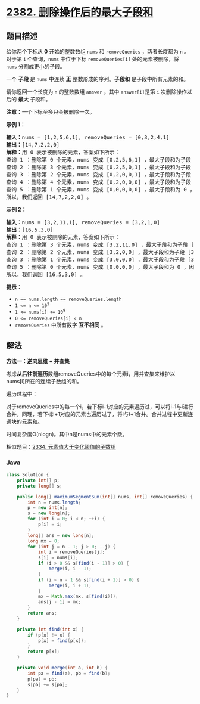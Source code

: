 # [2382. 删除操作后的最大子段和](https://leetcode.cn/problems/maximum-segment-sum-after-removals)

## 题目描述

<p>给你两个下标从 <strong>0</strong>&nbsp;开始的整数数组&nbsp;<code>nums</code> 和&nbsp;<code>removeQueries</code>&nbsp;，两者长度都为&nbsp;<code>n</code>&nbsp;。对于第&nbsp;<code>i</code>&nbsp;个查询，<code>nums</code>&nbsp;中位于下标&nbsp;<code>removeQueries[i]</code>&nbsp;处的元素被删除，将 <code>nums</code>&nbsp;分割成更小的子段。</p>

<p>一个 <strong>子段</strong>&nbsp;是 <code>nums</code>&nbsp;中连续 <strong>正</strong>&nbsp;整数形成的序列。<strong>子段和</strong>&nbsp;是子段中所有元素的和。</p>

<p>请你返回一个长度为 <code>n</code>&nbsp;的整数数组<em>&nbsp;</em><code>answer</code>&nbsp;，其中<em>&nbsp;</em><code>answer[i]</code>是第&nbsp;<code>i</code>&nbsp;次删除操作以后的&nbsp;<strong>最大</strong>&nbsp;子段和。</p>

<p><strong>注意：</strong>一个下标至多只会被删除一次。</p>

<p><strong>示例 1：</strong></p>

<pre><b>输入：</b>nums = [1,2,5,6,1], removeQueries = [0,3,2,4,1]
<b>输出：</b>[14,7,2,2,0]
<b>解释：</b>用 0 表示被删除的元素，答案如下所示：
查询 1 ：删除第 0 个元素，nums 变成 [0,2,5,6,1] ，最大子段和为子段 [2,5,6,1] 的和 14 。
查询 2 ：删除第 3 个元素，nums 变成 [0,2,5,0,1] ，最大子段和为子段 [2,5] 的和 7 。
查询 3 ：删除第 2 个元素，nums 变成 [0,2,0,0,1] ，最大子段和为子段 [2] 的和 2 。
查询 4 ：删除第 4 个元素，nums 变成 [0,2,0,0,0] ，最大子段和为子段 [2] 的和 2 。
查询 5 ：删除第 1 个元素，nums 变成 [0,0,0,0,0] ，最大子段和为 0 ，因为没有任何子段存在。
所以，我们返回 [14,7,2,2,0] 。</pre>

<p><strong>示例 2：</strong></p>

<pre><b>输入：</b>nums = [3,2,11,1], removeQueries = [3,2,1,0]
<b>输出：</b>[16,5,3,0]
<b>解释：</b>用 0 表示被删除的元素，答案如下所示：
查询 1 ：删除第 3 个元素，nums 变成 [3,2,11,0] ，最大子段和为子段 [3,2,11] 的和 16 。
查询 2 ：删除第 2 个元素，nums 变成 [3,2,0,0] ，最大子段和为子段 [3,2] 的和 5 。
查询 3 ：删除第 1 个元素，nums 变成 [3,0,0,0] ，最大子段和为子段 [3] 的和 3 。
查询 5 ：删除第 0 个元素，nums 变成 [0,0,0,0] ，最大子段和为 0 ，因为没有任何子段存在。
所以，我们返回 [16,5,3,0] 。
</pre>

<p><strong>提示：</strong></p>

<ul>
	<li><code>n == nums.length == removeQueries.length</code></li>
	<li><code>1 &lt;= n &lt;= 10<sup>5</sup></code></li>
	<li><code>1 &lt;= nums[i] &lt;= 10<sup>9</sup></code></li>
	<li><code>0 &lt;= removeQueries[i] &lt; n</code></li>
	<li><code>removeQueries</code>&nbsp;中所有数字 <strong>互不相同</strong>&nbsp;。</li>
</ul>

## 解法

**方法一：逆向思维 + 并查集**

考虑**从后往前遍历**数组removeQueries中的每个元素i，用并查集来维护以nums[i]所在的连续子数组的和。

遍历过程中：

对于removeQueries中的每一个i，若下标i-1对应的元素遍历过，可以将i-1与i进行合并，同理，若下标i+1对应的元素也遍历过了，将i与i+1合并。合并过程中更新连通块的元素和。

时间复杂度O(nlogn)。其中n是nums中的元素个数。

相似题目：[2334. 元素值大于变化阈值的子数组](/solution/2300-2399/2334.Subarray%20With%20Elements%20Greater%20Than%20Varying%20Threshold/README.md)

### **Java**

```java
class Solution {
    private int[] p;
    private long[] s;

    public long[] maximumSegmentSum(int[] nums, int[] removeQueries) {
        int n = nums.length;
        p = new int[n];
        s = new long[n];
        for (int i = 0; i < n; ++i) {
            p[i] = i;
        }
        long[] ans = new long[n];
        long mx = 0;
        for (int j = n - 1; j > 0; --j) {
            int i = removeQueries[j];
            s[i] = nums[i];
            if (i > 0 && s[find(i - 1)] > 0) {
                merge(i, i - 1);
            }
            if (i < n - 1 && s[find(i + 1)] > 0) {
                merge(i, i + 1);
            }
            mx = Math.max(mx, s[find(i)]);
            ans[j - 1] = mx;
        }
        return ans;
    }

    private int find(int x) {
        if (p[x] != x) {
            p[x] = find(p[x]);
        }
        return p[x];
    }

    private void merge(int a, int b) {
        int pa = find(a), pb = find(b);
        p[pa] = pb;
        s[pb] += s[pa];
    }
}
```
